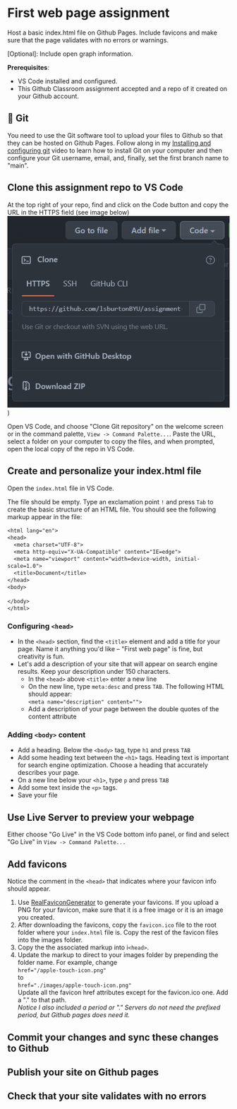 # First web page assignment

Host a basic index.html file on Github Pages. Include favicons and make sure that the page validates with no errors or warnings.

[Optional]: Include open graph information.

**Prerequisites**:

- VS Code installed and configured.
- This Github Classroom assignment accepted and a repo of it created on your Github account.

## :large_orange_diamond: Git

You need to use the Git software tool to upload your files to Github so that they can be hosted on Github Pages. Follow along in my [Installing and configuring git](https://youtu.be/NFlwNFBTw4c) video to learn how to install Git on your computer and then configure your Git username, email, and, finally, set the first branch name to "main".

## Clone this assignment repo to VS Code

At the top right of your repo, find and click on the Code button and copy the URL in the HTTPS field (see image below)
![location of clone url](https://raw.githubusercontent.com/lsburtonBYU/codepen-images/main/code-clone.png))

Open VS Code, and choose "Clone Git repository" on the welcome screen or in the command palette, `View -> Command Palette...`. Paste the URL, select a folder on your computer to copy the files, and when prompted, open the local copy of the repo in VS Code.

## Create and personalize your index.html file

Open the `index.html` file in VS Code.

The file should be empty. Type an exclamation point `!` and press `Tab` to create the basic structure of an HTML file. You should see the following markup appear in the file:

```<!DOCTYPE html>
<html lang="en">
<head>
  <meta charset="UTF-8">
  <meta http-equiv="X-UA-Compatible" content="IE=edge">
  <meta name="viewport" content="width=device-width, initial-scale=1.0">
  <title>Document</title>
</head>
<body>

</body>
</html>
```

### Configuring `<head>`

- In the `<head>` section, find the `<title>` element and add a title for your page. Name it anything you'd like &ndash; "First web page" is fine, but creativity is fun.
- Let's add a description of your site that will appear on search engine results. Keep your description under 150 characters.
  - In the `<head>` above `<title>` enter a new line
  - On the new line, type `meta:desc` and press `TAB`. The following HTML should appear:<br> `<meta name="description" content="">`
  - Add a description of your page between the double quotes of the content attribute

### Adding `<body>` content

- Add a heading. Below the `<body>` tag, type `h1` and press `TAB`
- Add some heading text between the `<h1>` tags. Heading text is important for search engine optimization. Choose a heading that accurately describes your page.
- On a new line below your `<h1>`, type `p` and press `TAB`
- Add some text inside the `<p>` tags.
- Save your file

## Use Live Server to preview your webpage

Either choose "Go Live" in the VS Code bottom info panel, or find and select "Go Live" in `View -> Command Palette...`

## Add favicons

Notice the comment in the `<head>` that indicates where your favicon info should appear.

1. Use [RealFaviconGenerator](https://realfavicongenerator.net/) to generate your favicons. If you upload a PNG for your favicon, make sure that it is a free image or it is an image you created.
2. After downloading the favicons, copy the `favicon.ico` file to the root folder where your `index.html` file is. Copy the rest of the favicon files into the images folder.
3. Copy the the associated markup into i`<head>`.
4. Update the markup to direct to your images folder by prepending the folder name. For example, change<br>
   `href="/apple-touch-icon.png"`<br>
   to<br>
   `href="./images/apple-touch-icon.png"`<br>
   Update all the favicon href attributes except for the favicon.ico one. Add a "." to that path.<br>
   _Notice I also included a period or "." Servers do not need the prefixed period, but Github pages does need it._

## Commit your changes and sync these changes to Github

## Publish your site on Github pages

## Check that your site validates with no errors
